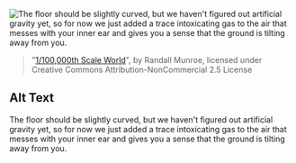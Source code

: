![The floor should be slightly curved, but we haven't figured out artificial gravity yet, so for now we just added a trace intoxicating gas to the air that messes with your inner ear and gives you a sense that the ground is tilting away from you.](https://imgs.xkcd.com/comics/1_100000th_scale_world.png)
> "[1/100,000th Scale World](https://xkcd.com/2412/)", by Randall Munroe, licensed under Creative Commons Attribution-NonCommercial 2.5 License

## Alt Text
The floor should be slightly curved, but we haven't figured out artificial gravity yet, so for now we just added a trace intoxicating gas to the air that messes with your inner ear and gives you a sense that the ground is tilting away from you.
